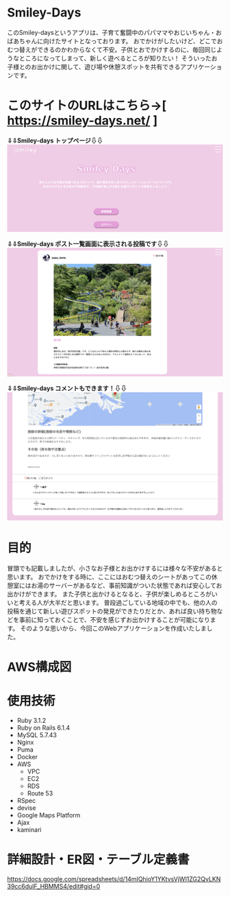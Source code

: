 # Smiley-Days

このSmiley-daysというアプリは、子育て奮闘中のパパママやおじいちゃん・おばあちゃんに向けたサイトとなっております。
おでかけがしたいけど、どこでおむつ替えができるのかわからなくて不安。子供とおでかけするのに、毎回同じようなところになってしまって、新しく遊べるところが知りたい！
そういったお子様とのお出かけに関して、遊び場や休憩スポットを共有できるアプリケーションです。


# このサイトのURLはこちら→[ https://smiley-days.net/ ]

__⇩⇩Smiley-days トップページ⇩⇩__
![App_top](./top.png)



__⇩⇩Smiley-days ポスト一覧画面に表示される投稿です⇩⇩__
![index](./index.png)



__⇩⇩Smiley-days コメントもできます！⇩⇩__
![App_comment](./comment.png)


# 目的

冒頭でも記載しましたが、小さなお子様とお出かけするには様々な不安があると思います。
おでかけをする時に、ここにはおむつ替えのシートがあってこの休憩室にはお湯のサーバーがあるなど、事前知識がついた状態であれば安心してお出かけができます。
また子供と出かけるとなると、子供が楽しめるところがいいと考える人が大半だと思います。
普段過ごしている地域の中でも、他の人の投稿を通じて新しい遊びスポットの発見ができたりだとか、あれば良い持ち物などを事前に知っておくことで、不安を感じずお出かけすることが可能になります。
そのような思いから、今回このWebアプリケーションを作成いたしました。

# AWS構成図


# 使用技術
 - Ruby 3.1.2
 - Ruby on Rails 6.1.4
 - MySQL 5.7.43
 - Nginx
 - Puma
 - Docker
 - AWS
   - VPC
   - EC2
   - RDS
   - Route 53
- RSpec
- devise
- Google Maps Platform
- Ajax
- kaminari

# 詳細設計・ER図・テーブル定義書
https://docs.google.com/spreadsheets/d/14mIQhioY1YKtvsVjWl1ZG2QvLKN39cc6dulF_HBMMS4/edit#gid=0







